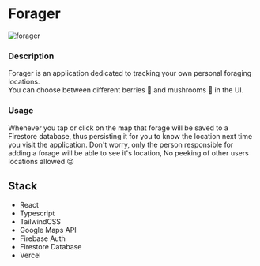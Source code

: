 # Forager

![forager](https://user-images.githubusercontent.com/29613297/115148089-5b0ed200-a05e-11eb-9e5f-05e95bdca48a.png)

### Description

Forager is an application dedicated to tracking your own personal foraging locations.  
You can choose between different berries :strawberry: and mushrooms :mushroom: in the UI.

### Usage

Whenever you tap or click on the map that forage will be saved to a Firestore database, thus persisting it for you to know the location next time you visit the application.
Don't worry, only the person responsible for adding a forage will be able to see it's location, No peeking of other users locations allowed :stuck_out_tongue_winking_eye:

## Stack

- React
- Typescript
- TailwindCSS
- Google Maps API
- Firebase Auth
- Firestore Database
- Vercel
